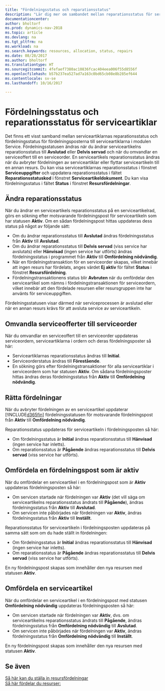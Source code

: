 ```yaml
---
title: "Fördelningsstatus och reparationsstatus"
description: "Lär dig mer om sambandet mellan reparationsstatus för serviceartiklar och fördelningsstatus för fördelningsposterna för dessa."
documentationcenter: 
author: bholtorf
ms.prod: dynamics-nav-2018
ms.topic: article
ms.devlang: na
ms.tgt_pltfrm: na
ms.workload: na
ms.search.keywords: resources, allocation, status, repairs
ms.date: 08/28/2017
ms.author: bholtorf
ms.translationtype: HT
ms.sourcegitcommit: 4fefaef7380ac10836fcac404eea006f55d8556f
ms.openlocfilehash: b57b237ea527ad7a163c0bd65cb08e8b285ef644
ms.contentlocale: sv-se
ms.lasthandoff: 10/16/2017

---
```

# <a name="allocation-status-and-repair-status-of-service-items"></a>Fördelningsstatus och reparationsstatus för serviceartiklar
Det finns ett visst samband mellan serviceartiklarnas reparationsstatus och fördelningsstatus för fördelningsposterna till serviceartiklarna i modulen Service. Fördelningsstatusen ändras när du ändrar serviceartikelns reparationsstatus till **Avslutad** eller **Delvis servad** och när du omvandlar en serviceoffert till en serviceorder. En serviceartikels reparationsstatus ändras när du avbryter fördelningen av serviceartiklar eller flyttar serviceartikeln till en annan resurs. Du kan visa serviceartiklarnas reparationsstatus i fönstret **Serviceuppgifter** och uppdatera reparationsstatus i fältet **Reparationsstatuskod** i fönstret **Serviceartikeldokument**. Du kan visa fördelningsstatus i fältet **Status** i fönstret **Resursfördelningar**.  
  
## <a name="changing-repair-status"></a>Ändra reparationsstatus  
När du ändrar en serviceartikels reparationsstatus på en serviceartikelrad, görs en sökning efter motsvarande fördelningspost för serviceartikeln som har statusen **Aktiv**. Om en sådan fördelningspost hittas uppdateras dess status på något av följande sätt:  
  
* Om du ändrar reparationsstatus till **Avslutad** ändras fördelningsstatus från **Aktiv** till **Avslutad**.  
* Om du ändrar reparationsstatus till **Delvis servad** (viss service har avslutats) eller **Hänvisad** (ingen service har utförts) ändras fördelningsstatus i programmet från **Aktiv** till **Omfördelning nödvändig**.  
* När en fördelningstransaktion för en serviceorder skapas, vilket innebär att ingen resurs har fördelats, anges värdet **Ej aktiv** för fältet **Status** i fönstret **Resursfördelning**.  
* Fördelningstransaktionens status blir **Avbruten** när du omfördelar den serviceartikel som nämns i fördelningstransaktionen för serviceordern, vilket innebär att den fördelade resursen eller resursgruppen inte har använts för serviceuppgiften.  
  
Fördelningsstatusen visar därmed när serviceprocessen är avslutad eller när en annan resurs krävs för att avsluta service av serviceartikeln.  
  
## <a name="converting-service-quotes-to-service-orders"></a>Omvandla serviceofferter till serviceorder  
När du omvandlar en serviceoffert till en serviceorder uppdateras serviceordern, serviceartiklarna i ordern och deras fördelningsposter så här:  
  
* Serviceartiklarnas reparationsstatus ändras till **Initial**.  
* Serviceorderstatus ändras till **Förestående**.  
* En sökning görs efter fördelningstransaktioner för alla serviceartiklar i serviceordern som har statusen **Aktiv**. Om sådana fördelningsposter hittas ändras deras fördelningsstatus från **Aktiv** till **Omfördelning nödvändig**.  
  
## <a name="canceling-allocations"></a>Rätta fördelningar  
När du avbryter fördelningen av en serviceartikel uppdaterar [!INCLUDE[d365fin](includes/d365fin_md.md)] fördelningsstatusen för motsvarande fördelningspost från **Aktiv** till **Omfördelning nödvändig**.

Reparationsstatus uppdateras för serviceartikeln i fördelningsposten så här:  
  
* Om fördelningsstatus är **Initial** ändras reparationsstatus till **Hänvisad** (ingen service har inletts).  
* Om reparationsstatus är **Pågående** ändras reparationsstatus till **Delvis servad** (viss service har utförts).  
  
## <a name="reallocating-an-active-allocation-entry"></a>Omfördela en fördelningspost som är aktiv  
När du omfördelar en serviceartikel i en fördelningspost som är **Aktiv** uppdateras fördelningsposten så här:  
  
* Om servicen startade när fördelningen var **Aktiv** (det vill säga om serviceartikelns reparationsstatus ändrats till **Pågående**), ändras fördelningsstatus från **Aktiv** till **Avslutad**.  
* Om servicen inte påbörjades när fördelningen var **Aktiv**, ändras fördelningsstatus från **Aktiv** till **Inställt**.  
  
Reparationsstatus för serviceartikeln i fördelningsposten uppdateras på samma sätt som om du hade ställt in fördelningen:  
  
* Om fördelningsstatus är **Initial** ändras reparationsstatus till **Hänvisad** (ingen service har inletts).  
* Om reparationsstatus är **Pågående** ändras reparationsstatus till **Delvis servad** (viss service har utförts).  
  
En ny fördelningspost skapas som innehåller den nya resursen med statusen **Aktiv**.  
  
## <a name="reallocating-a-service-item"></a>Omfördela en serviceartikel  
När du omfördelar en serviceartikel i en fördelningspost med statusen **Omfördelning nödvändig** uppdateras fördelningsposten så här:  
  
* Om servicen startade när fördelningen var **Aktiv**, dvs. om serviceartikelns reparationsstatus ändrats till **Pågående**, ändras fördelningsstatus från **Omfördelning nödvändig** till **Avslutad**.  
* Om servicen inte påbörjades när fördelningen var **Aktiv**, ändras fördelningsstatus från **Omfördelning nödvändig** till **Inställt**.  
  
En ny fördelningspost skapas som innehåller den nya resursen med statusen **Aktiv**.  
  
## <a name="see-also"></a>Se även  
[Så här kan du ställa in resursfördelningar](service-how-setup-resource-allocation.md)  
[Så här fördelar du resurser:](service-how-to-allocate-resources.md)  


